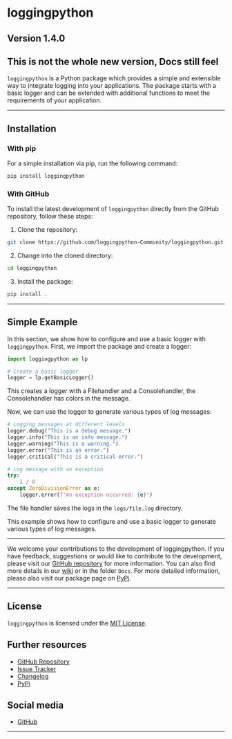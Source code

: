 # loggingpython
## Version 1.4.0

## This is not the whole new version, Docs still feel

`loggingpython` is a Python package which provides a simple and extensible way to integrate logging into your applications. The package starts with a basic logger and can be extended with additional functions to meet the requirements of your application.

---

## Installation

### With pip

For a simple installation via pip, run the following command:
```bash
pip install loggingpython
```

### With GitHub

To install the latest development of `loggingpython` directly from the GitHub repository, follow these steps:

1. Clone the repository:
```bash
git clone https://github.com/loggingpython-Community/loggingpython.git
```

2. Change into the cloned directory:
```bash
cd loggingpython
```

3. Install the package:
```bash
pip install .
```

---

## Simple Example

In this section, we show how to configure and use a basic logger with `loggingpython`. First, we import the package and create a logger:
```python
import loggingpython as lp

# Create a basic logger
logger = lp.getBasicLogger()
```

This creates a logger with a Filehandler and a Consolehandler, the Consolehandler has colors in the message.

Now, we can use the logger to generate various types of log messages:

```python
# Logging messages at different levels
logger.debug("This is a debug message.")
logger.info("This is an info message.")
logger.warning("This is a warning.")
logger.error("This is an error.")
logger.critical("This is a critical error.")

# Log message with an exception
try:
    1 / 0 
except ZeroDivisionError as e:
    logger.error(f"An exception occurred: {e}")
```

The file handler saves the logs in the `logs/file.log` directory.

This example shows how to configure and use a basic logger to generate various types of log messages.

---

We welcome your contributions to the development of loggingpython. If you have feedback, suggestions or would like to contribute to the development, please visit our [GitHub repository](https://github.com/loggingpython-Community/loggingpython) for more information. You can also find more details in our [wiki](https://github.com/loggingpython-Community/loggingpython/wiki) or in the folder `Docs`. For more detailed information, please also visit our package page on [PyPi](https://pypi.org/project/loggingpython).

---

## License

`loggingpython` is licensed under the [MIT License](https://opensource.org/licenses/MIT).

## Further resources

- [GitHub Repository](https://github.com/loggingpython-Community/loggingpython)
- [Issue Tracker](https://github.com/loggingpython-Community/loggingpython/issues)
- [Changelog](https://github.com/loggingpython-Community/loggingpython/blob/main/CHANGELOG.md)
- [PyPi](https://pypi.org/project/loggingpython/)

## Social media

- [GitHub](https://github.com/loggingpython-Community)

---